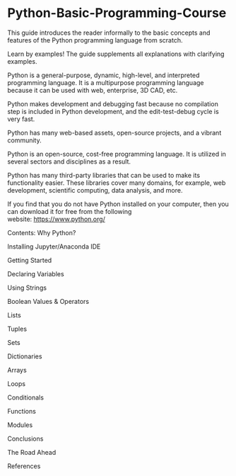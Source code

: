 # Python-Basic-Programming-Course
This guide introduces the reader informally to the basic concepts and features of the Python programming language from scratch.

Learn by examples! The guide supplements all explanations with clarifying examples.  

Python is a general-purpose, dynamic, high-level, and interpreted programming language. It is a multipurpose programming language because it can be used with web, enterprise, 3D CAD, etc.

Python makes development and debugging fast because no compilation step is included in Python development, and the edit-test-debug cycle is very fast.

Python has many web-based assets, open-source projects, and a vibrant community. 

Python is an open-source, cost-free programming language. It is utilized in several sectors and disciplines as a result.

Python has many third-party libraries that can be used to make its functionality easier. These libraries cover many domains, for example, web development, scientific computing, data analysis, and more.

If you find that you do not have Python installed on your computer, then you can download it for free from the following website: https://www.python.org/

Contents:
Why Python?

Installing Jupyter/Anaconda IDE

Getting Started

Declaring Variables

Using Strings

Boolean Values & Operators

Lists

Tuples

Sets

Dictionaries

Arrays

Loops 

Conditionals

Functions

Modules

Conclusions

The Road Ahead

References
